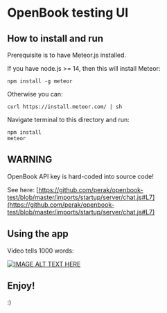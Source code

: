# OpenBook testing UI

## How to install and run

Prerequisite is to have Meteor.js installed.

If you have node.js >= 14, then this will install Meteor:

```
npm install -g meteor
```

Otherwise you can:

```
curl https://install.meteor.com/ | sh
```


Navigate terminal to this directory and run:

```
npm install
meteor
```


## **WARNING**

OpenBook API key is hard-coded into source code!

See here: [https://github.com/perak/openbook-test/blob/master/imports/startup/server/chat.js#L7](https://github.com/perak/openbook-test/blob/master/imports/startup/server/chat.js#L7)


## Using the app

Video tells 1000 words:

[![IMAGE ALT TEXT HERE](https://img.youtube.com/vi/r4EONH6IKe0/0.jpg)](https://www.youtube.com/watch?v=r4EONH6IKe0)

## Enjoy!

:)
